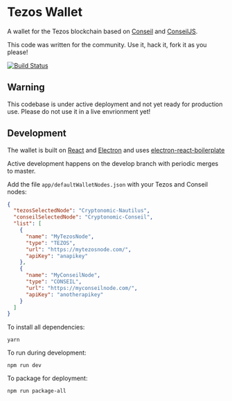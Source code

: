 # Tezos Wallet

A wallet for the Tezos blockchain based on [Conseil](https://github.com/Cryptonomic/Conseil) and [ConseilJS](https://github.com/Cryptonomic/ConseilJS).

This code was written for the community. Use it, hack it, fork it as you please!

[![Build Status](https://travis-ci.org/Cryptonomic/Tezos-Wallet.svg?branch=master)](https://travis-ci.org/Cryptonomic/Tezos-Wallet)

## Warning

This codebase is under active deployment and not yet ready for production use. Please do not use it in a live envrionment yet! 

## Development

The wallet is built on [React](https://reactjs.org/) and [Electron](https://electronjs.org/) and uses [electron-react-boilerplate](https://github.com/chentsulin/electron-react-boilerplate)

Active development happens on the develop branch with periodic merges to master.

Add the file `app/defaultWalletNodes.json` with your Tezos and Conseil nodes:

```json
{
  "tezosSelectedNode": "Cryptonomic-Nautilus",
  "conseilSelectedNode": "Cryptonomic-Conseil",
  "list": [
    {
      "name": "MyTezosNode",
      "type": "TEZOS",
      "url": "https://mytezosnode.com/",
      "apiKey": "anapikey"
    },
    {
      "name": "MyConseilNode",
      "type": "CONSEIL",
      "url": "https://myconseilnode.com/",
      "apiKey": "anotherapikey"
    }
  ]
}

```

To install all dependencies:

`yarn`

To run during development:

`npm run dev`

To package for deployment:

`npm run package-all`

